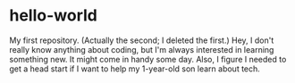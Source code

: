 # hello-world
My first repository. (Actually the second; I deleted the first.)
Hey, I don't really know anything about coding, but I'm always interested in learning something new. It might come in handy some day. Also, I figure I needed to get a head start if I want to help my 1-year-old son learn about tech.
